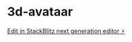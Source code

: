 # 3d-avataar

[Edit in StackBlitz next generation editor ⚡️](https://stackblitz.com/~/github.com/pallavigithubrit/3d-avataar)